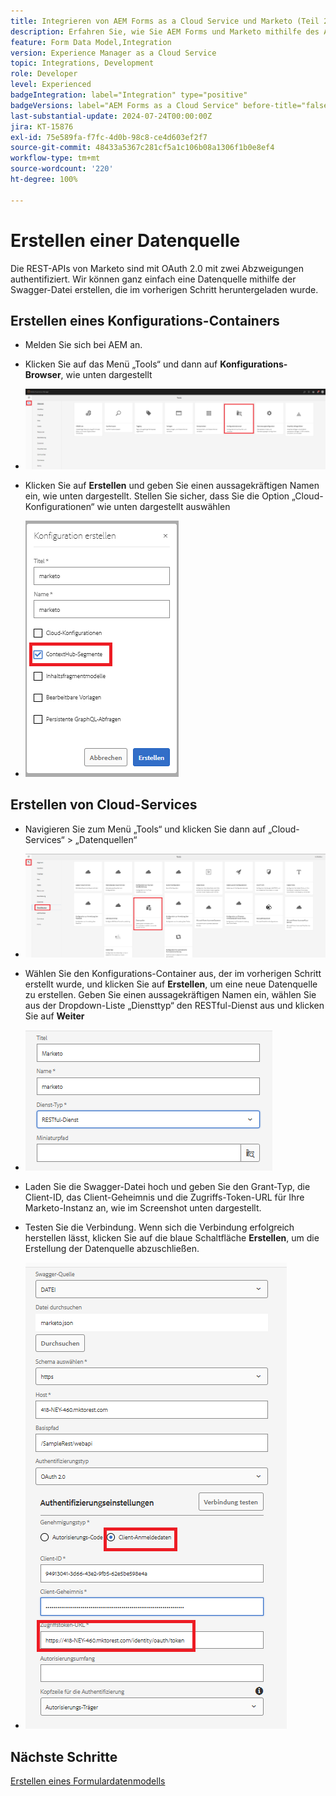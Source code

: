 ```yaml
---
title: Integrieren von AEM Forms as a Cloud Service und Marketo (Teil 2)
description: Erfahren Sie, wie Sie AEM Forms und Marketo mithilfe des AEM Forms-Formulardatenmodells integrieren.
feature: Form Data Model,Integration
version: Experience Manager as a Cloud Service
topic: Integrations, Development
role: Developer
level: Experienced
badgeIntegration: label="Integration" type="positive"
badgeVersions: label="AEM Forms as a Cloud Service" before-title="false"
last-substantial-update: 2024-07-24T00:00:00Z
jira: KT-15876
exl-id: 75e589fa-f7fc-4d0b-98c8-ce4d603ef2f7
source-git-commit: 48433a5367c281cf5a1c106b08a1306f1b0e8ef4
workflow-type: tm+mt
source-wordcount: '220'
ht-degree: 100%

---
```


# Erstellen einer Datenquelle

Die REST-APIs von Marketo sind mit OAuth 2.0 mit zwei Abzweigungen authentifiziert. Wir können ganz einfach eine Datenquelle mithilfe der Swagger-Datei erstellen, die im vorherigen Schritt heruntergeladen wurde.

## Erstellen eines Konfigurations-Containers

* Melden Sie sich bei AEM an.
* Klicken Sie auf das Menü „Tools“ und dann auf **Konfigurations-Browser**, wie unten dargestellt

* ![Menü „Tools“](assets/datasource3.png)

* Klicken Sie auf **Erstellen** und geben Sie einen aussagekräftigen Namen ein, wie unten dargestellt. Stellen Sie sicher, dass Sie die Option „Cloud-Konfigurationen“ wie unten dargestellt auswählen

* ![Konfigurations-Container](assets/datasource4.png)

## Erstellen von Cloud-Services

* Navigieren Sie zum Menü „Tools“ und klicken Sie dann auf „Cloud-Services“ > „Datenquellen“

* ![cloud-services](assets/datasource5.png)

* Wählen Sie den Konfigurations-Container aus, der im vorherigen Schritt erstellt wurde, und klicken Sie auf **Erstellen**, um eine neue Datenquelle zu erstellen. Geben Sie einen aussagekräftigen Namen ein, wählen Sie aus der Dropdown-Liste „Diensttyp“ den RESTful-Dienst aus und klicken Sie auf **Weiter**
* ![new-data-source](assets/datasource6.png)

* Laden Sie die Swagger-Datei hoch und geben Sie den Grant-Typ, die Client-ID, das Client-Geheimnis und die Zugriffs-Token-URL für Ihre Marketo-Instanz an, wie im Screenshot unten dargestellt.

* Testen Sie die Verbindung. Wenn sich die Verbindung erfolgreich herstellen lässt, klicken Sie auf die blaue Schaltfläche **Erstellen**, um die Erstellung der Datenquelle abzuschließen.

* ![data-source-config](assets/datasource1.png)


## Nächste Schritte

[Erstellen eines Formulardatenmodells](./part3.md)
